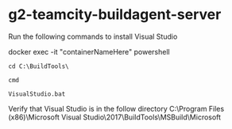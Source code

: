 # g2-teamcity-buildagent-server

Run the following commands to install Visual Studio

docker exec -it "containerNameHere" powershell

`cd C:\BuildTools\`

`cmd`

`VisualStudio.bat`
  
 Verify that Visual Studio is in the follow directory
 C:\Program Files (x86)\Microsoft Visual Studio\2017\BuildTools\MSBuild\Microsoft
